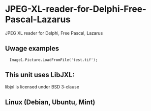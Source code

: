 # JPEG-XL-reader-for-Delphi-Free-Pascal-Lazarus
JPEG XL reader for Delphi, Free Pascal, Lazarus


## Uwage examples
```
  Image1.Picture.LoadFromFile('test.tif');
```

## This unit uses LibJXL:
libjxl is licensed under BSD 3-clause

## Linux (Debian, Ubuntu, Mint)
